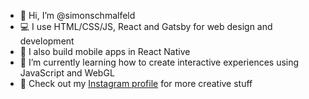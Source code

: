 - 👋 Hi, I’m @simonschmalfeld
- 💻 I use HTML/CSS/JS, React and Gatsby for web design and development
- 📱 I also build mobile apps in React Native
- 🌱 I’m currently learning how to create interactive experiences using JavaScript and WebGL
- 📸 Check out my [Instagram profile](https://www.instagram.com/realbrogrammer/) for more creative stuff

<!---
simonschmalfeld/simonschmalfeld is a ✨ special ✨ repository because its `README.md` (this file) appears on your GitHub profile.
You can click the Preview link to take a look at your changes.
--->
